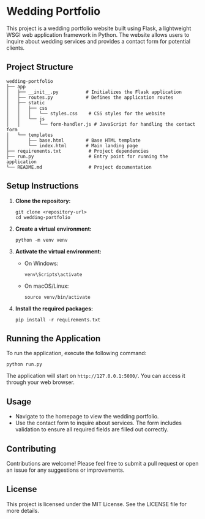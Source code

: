 # Wedding Portfolio

This project is a wedding portfolio website built using Flask, a lightweight WSGI web application framework in Python. The website allows users to inquire about wedding services and provides a contact form for potential clients.

## Project Structure

```
wedding-portfolio
├── app
│   ├── __init__.py          # Initializes the Flask application
│   ├── routes.py            # Defines the application routes
│   ├── static
│   │   ├── css
│   │   │   └── styles.css    # CSS styles for the website
│   │   └── js
│   │       └── form-handler.js # JavaScript for handling the contact form
│   └── templates
│       ├── base.html        # Base HTML template
│       └── index.html       # Main landing page
├── requirements.txt          # Project dependencies
├── run.py                    # Entry point for running the application
└── README.md                 # Project documentation
```

## Setup Instructions

1. **Clone the repository:**
   ```
   git clone <repository-url>
   cd wedding-portfolio
   ```

2. **Create a virtual environment:**
   ```
   python -m venv venv
   ```

3. **Activate the virtual environment:**
   - On Windows:
     ```
     venv\Scripts\activate
     ```
   - On macOS/Linux:
     ```
     source venv/bin/activate
     ```

4. **Install the required packages:**
   ```
   pip install -r requirements.txt
   ```

## Running the Application

To run the application, execute the following command:

```
python run.py
```

The application will start on `http://127.0.0.1:5000/`. You can access it through your web browser.

## Usage

- Navigate to the homepage to view the wedding portfolio.
- Use the contact form to inquire about services. The form includes validation to ensure all required fields are filled out correctly.

## Contributing

Contributions are welcome! Please feel free to submit a pull request or open an issue for any suggestions or improvements.

## License

This project is licensed under the MIT License. See the LICENSE file for more details.